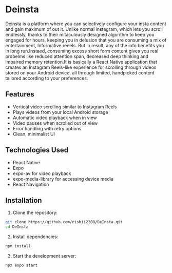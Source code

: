 # Deinsta

Deinsta is a platform where you can selectively configure your insta content and gain maximum of out it. Unlike normal instagram, which lets you scroll endlessly, thanks to their mitaculously designed algorithm to keep you engaged for hours, keeping you in delusion that you are consuming a mix of entertainment, Informative reeels. But in result, any of the info benefits you in long run.Instaed, consuming excess short form content gives you real probelms like reduced attention span, decreased deep thinking and impaired memory retention.It is basically a React Native application that creates an Instagram Reels-like experience for scrolling through videos stored on your Android device, all through limited, handpicked content tailored according to your preferences.

## Features

- Vertical video scrolling similar to Instagram Reels
- Plays videos from your local Android storage
- Automatic video playback when in view
- Video pauses when scrolled out of view
- Error handling with retry options
- Clean, minimalist UI

## Technologies Used

- React Native
- Expo
- expo-av for video playback
- expo-media-library for accessing device media
- React Navigation

## Installation

1. Clone the repository:
```bash
git clone https://github.com/rishii2208/DeInsta.git
cd DeInsta
```

2. Install dependencies:
```bash
npm install
```

3. Start the development server:
```bash
npx expo start
